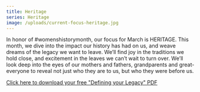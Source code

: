 ```yaml
---
title: Heritage
series: Heritage
image: /uploads/current-focus-heritage.jpg
---
```


In honor of #womenshistorymonth, our focus for March is HERITAGE. This month, we dive into the impact our history has had on us, and weave dreams of the legacy we want to leave. We’ll find joy in the traditions we hold close, and excitement in the leaves we can’t wait to turn over. We’ll look deep into the eyes of our mothers and fathers, grandparents and great-everyone to reveal not just who they are to us, but who they were before us.

[Click here to download your free "Defining your Legacy" PDF](https://yellowcollective.lpages.co/march-defining-your-legacy-worksheet/)
